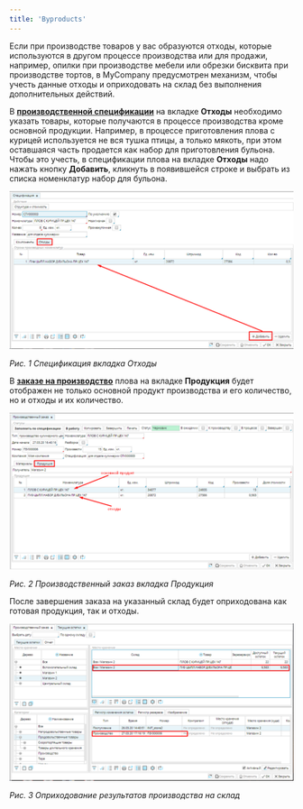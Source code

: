 ```yaml
---
title: 'Byproducts'
---
```


Если при производстве товаров у вас образуются отходы, которые используются в другом процессе производства или для продажи, например, опилки при производстве мебели или обрезки бисквита при производстве тортов, в MyCompany предусмотрен механизм, чтобы учесть данные отходы и оприходовать на склад без выполнения дополнительных действий.

В [**производственной спецификации**](Bills_of_Materials.md) на вкладке **Отходы** необходимо указать товары, которые получаются в процессе производства кроме основной продукции. Например, в процессе приготовления плова с курицей используется не вся тушка птицы, а только мякоть, при этом оставшаяся часть продается как набор для приготовления бульона. Чтобы это учесть, в спецификации плова на вкладке **Отходы** надо нажать кнопку **Добавить**, кликнуть в появившейся строке и выбрать из списка номенклатур набор для бульона.

![](attachments/12812350/12812353.png)

*Рис. 1 Спецификация вкладка Отходы*

  

В **[заказе на производство](Manufacturing_order.md)** плова на вкладке **Продукция** будет отображен не только основной продукт производства и его количество, но и отходы и их количество.

![](attachments/12812350/12812352.png)

*Рис. 2 Производственный заказ вкладка Продукция*

  

После завершения заказа на указанный склад будет оприходована как готовая продукция, так и отходы.

![](attachments/12812350/12812351.png)

*Рис. 3 Оприходование результатов производства на склад*

  

  


